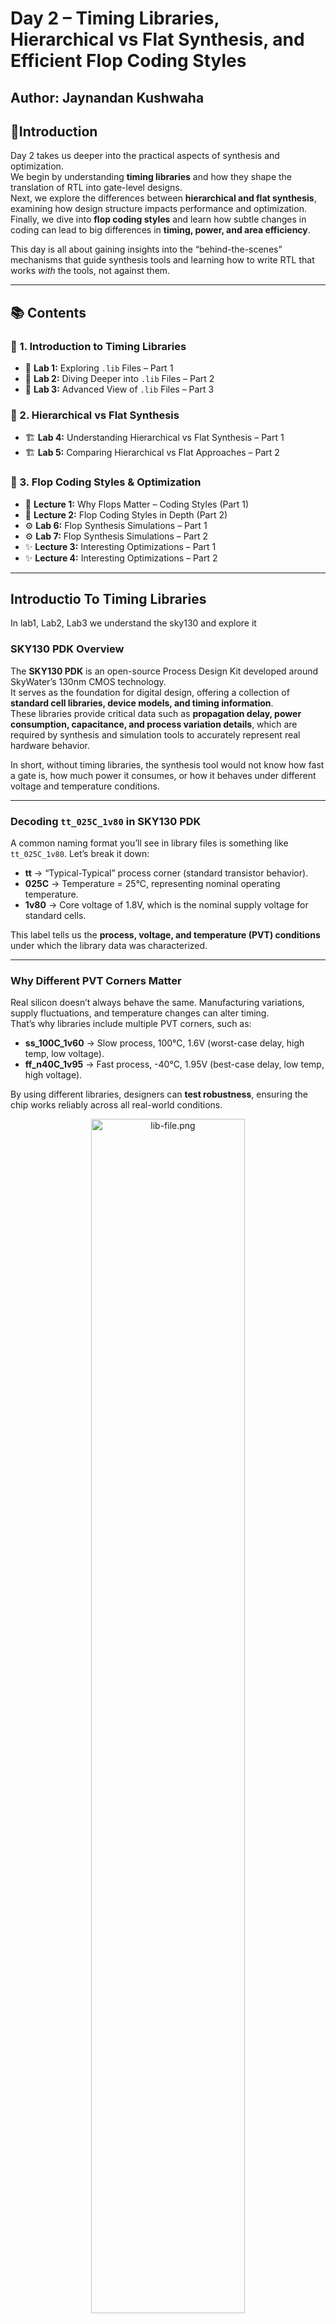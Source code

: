 # Day 2 – Timing Libraries, Hierarchical vs Flat Synthesis, and Efficient Flop Coding Styles
Author: Jaynandan Kushwaha  
 ---- 

## 📌Introduction
Day 2 takes us deeper into the practical aspects of synthesis and optimization.  
We begin by understanding **timing libraries** and how they shape the translation of RTL into gate-level designs.  
Next, we explore the differences between **hierarchical and flat synthesis**, examining how design structure impacts performance and optimization.  
Finally, we dive into **flop coding styles** and learn how subtle changes in coding can lead to big differences in **timing, power, and area efficiency**.  

This day is all about gaining insights into the “behind-the-scenes” mechanisms that guide synthesis tools and learning how to write RTL that works *with* the tools, not against them.

---

## 📚 Contents

### 🔹 1. Introduction to Timing Libraries
- 🧩 **Lab 1:** Exploring `.lib` Files – Part 1  
- 🧩 **Lab 2:** Diving Deeper into `.lib` Files – Part 2  
- 🧩 **Lab 3:** Advanced View of `.lib` Files – Part 3  

### 🔹 2. Hierarchical vs Flat Synthesis
- 🏗️ **Lab 4:** Understanding Hierarchical vs Flat Synthesis – Part 1  
- 🏗️ **Lab 5:** Comparing Hierarchical vs Flat Approaches – Part 2  

### 🔹 3. Flop Coding Styles & Optimization
- 🔄 **Lecture 1:** Why Flops Matter – Coding Styles (Part 1)  
- 🔄 **Lecture 2:** Flop Coding Styles in Depth (Part 2)  
- ⚙️ **Lab 6:** Flop Synthesis Simulations – Part 1  
- ⚙️ **Lab 7:** Flop Synthesis Simulations – Part 2  
- ✨ **Lecture 3:** Interesting Optimizations – Part 1  
- ✨ **Lecture 4:** Interesting Optimizations – Part 2  
---

## Introductio To Timing Libraries
In lab1, Lab2, Lab3 we understand the sky130 and explore it 
### SKY130 PDK Overview
The **SKY130 PDK** is an open-source Process Design Kit developed around SkyWater’s 130nm CMOS technology.  
It serves as the foundation for digital design, offering a collection of **standard cell libraries, device models, and timing information**.  
These libraries provide critical data such as **propagation delay, power consumption, capacitance, and process variation details**, which are required by synthesis and simulation tools to accurately represent real hardware behavior.  

In short, without timing libraries, the synthesis tool would not know how fast a gate is, how much power it consumes, or how it behaves under different voltage and temperature conditions.  

---

### Decoding `tt_025C_1v80` in SKY130 PDK
A common naming format you’ll see in library files is something like `tt_025C_1v80`. Let’s break it down:  

- **tt** → “Typical-Typical” process corner (standard transistor behavior).  
- **025C** → Temperature = 25°C, representing nominal operating temperature.  
- **1v80** → Core voltage of 1.8V, which is the nominal supply voltage for standard cells.  

This label tells us the **process, voltage, and temperature (PVT) conditions** under which the library data was characterized.  

---

### Why Different PVT Corners Matter
Real silicon doesn’t always behave the same. Manufacturing variations, supply fluctuations, and temperature changes can alter timing.  
That’s why libraries include multiple PVT corners, such as:  
- **ss_100C_1v60** → Slow process, 100°C, 1.6V (worst-case delay, high temp, low voltage).  
- **ff_n40C_1v95** → Fast process, -40°C, 1.95V (best-case delay, low temp, high voltage).  

By using different libraries, designers can **test robustness**, ensuring the chip works reliably across all real-world conditions.  

<div align="center">
  <img src="Images/Lib-file" alt="lib-file.png" width="70%">
</div>
<div align="center">
  <img src="Images/Lecture1" alt="lecture1.png" width="70%">
</div>
In this lecture they explain about Process Voltage and temprature how on these terms are important in silicon design work and this PVT tell how fast and slow our silicon will work 
